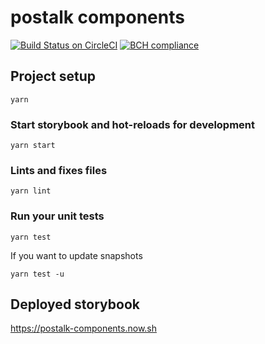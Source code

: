 # postalk components

[![Build Status on CircleCI](https://circleci.com/gh/postalk/components.svg?style=shield)](https://circleci.com/gh/postalk/components)
[![BCH compliance](https://bettercodehub.com/edge/badge/postalk/components)](https://bettercodehub.com/results/postalk/components)

## Project setup

```
yarn
```

### Start storybook and hot-reloads for development

```
yarn start
```

### Lints and fixes files

```
yarn lint
```

### Run your unit tests

```
yarn test
```

If you want to update snapshots

```
yarn test -u
```

## Deployed storybook

https://postalk-components.now.sh
